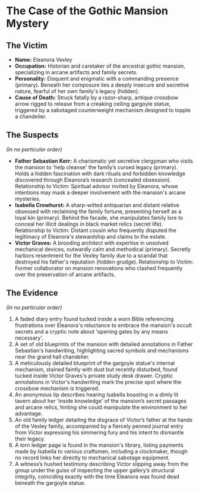 # The Case of the Gothic Mansion Mystery

## The Victim
- **Name:** Eleanora Vexley
- **Occupation:** Historian and caretaker of the ancestral gothic mansion, specializing in arcane artifacts and family secrets.
- **Personality:** Eloquent and enigmatic with a commanding presence (primary). Beneath her composure lies a deeply insecure and secretive nature, fearful of her own family's legacy (hidden).
- **Cause of Death:** Struck fatally by a razor-sharp, antique crossbow arrow rigged to release from a creaking ceiling gargoyle statue, triggered by a sabotaged counterweight mechanism designed to topple a chandelier.

## The Suspects
*(In no particular order)*
- **Father Sebastian Kerr:** A charismatic yet secretive clergyman who visits the mansion to 'help cleanse' the family’s cursed legacy (primary). Holds a hidden fascination with dark rituals and forbidden knowledge discovered through Eleanora’s research (concealed obsession). Relationship to Victim: Spiritual advisor invited by Eleanora, whose intentions may mask a deeper involvement with the mansion's arcane mysteries.
- **Isabella Crowhurst:** A sharp-witted antiquarian and distant relative obsessed with reclaiming the family fortune, presenting herself as a loyal kin (primary). Behind the facade, she manipulates family lore to conceal her illicit dealings in black market relics (secret life). Relationship to Victim: Distant cousin who frequently disputed the legitimacy of Eleanora's stewardship and claims to the estate.
- **Victor Graves:** A brooding architect with expertise in unsolved mechanical devices, outwardly calm and methodical (primary). Secretly harbors resentment for the Vexley family due to a scandal that destroyed his father's reputation (hidden grudge). Relationship to Victim: Former collaborator on mansion renovations who clashed frequently over the preservation of arcane artifacts.

## The Evidence
*(In no particular order)*
1. A faded diary entry found tucked inside a worn Bible referencing frustrations over Eleanora's reluctance to embrace the mansion's occult secrets and a cryptic note about 'opening gates by any means necessary'.
2. A set of old blueprints of the mansion with detailed annotations in Father Sebastian's handwriting, highlighting sacred symbols and mechanisms near the grand hall chandelier.
3. A meticulously detailed blueprint of the gargoyle statue's internal mechanism, stained faintly with dust but recently disturbed, found tucked inside Victor Graves's private study desk drawer. Cryptic annotations in Victor's handwriting mark the precise spot where the crossbow mechanism is triggered.
4. An anonymous tip describes hearing Isabella boasting in a dimly lit tavern about her 'inside knowledge' of the mansion’s secret passages and arcane relics, hinting she could manipulate the environment to her advantage.
5. An old family ledger detailing the disgrace of Victor’s father at the hands of the Vexley family, accompanied by a fiercely penned journal entry from Victor expressing his simmering fury and his intent to dismantle their legacy.
6. A torn ledger page is found in the mansion's library, listing payments made by Isabella to various craftsmen, including a clockmaker, though no record links her directly to mechanical sabotage equipment.
7. A witness’s hushed testimony describing Victor slipping away from the group under the guise of inspecting the upper gallery’s structural integrity, coinciding exactly with the time Eleanora was found dead beneath the gargoyle statue.